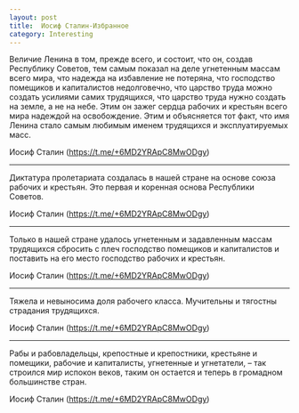 ```yaml
---
layout: post
title:  Иосиф Сталин-Избранное
category: Interesting
---
```


Величие Ленина в том, прежде всего, и состоит, что он, создав Республику Советов, тем самым показал на деле угнетенным массам всего мира, что надежда на избавление не потеряна, что господство помещиков и капиталистов недолговечно, что царство труда можно создать усилиями самих трудящихся, что царство труда нужно создать на земле, а не на небе. Этим он зажег сердца рабочих и крестьян всего мира надеждой на освобождение. Этим и объясняется тот факт, что имя Ленина стало самым любимым именем трудящихся и эксплуатируемых масс.

Иосиф Сталин (https://t.me/+6MD2YRApC8MwODgy)

---

Диктатура пролетариата создалась в нашей стране на основе союза рабочих и крестьян. Это первая и коренная основа Республики Советов.

Иосиф Сталин (https://t.me/+6MD2YRApC8MwODgy)

---

Только в нашей стране удалось угнетенным и задавленным массам трудящихся сбросить с плеч господство помещиков и капиталистов и поставить на его место господство рабочих и крестьян.

Иосиф Сталин (https://t.me/+6MD2YRApC8MwODgy)

---

Тяжела и невыносима доля рабочего класса. Мучительны и тягостны страдания трудящихся.

Иосиф Сталин (https://t.me/+6MD2YRApC8MwODgy)

---
Рабы и рабовладельцы, крепостные и крепостники, крестьяне и помещики, рабочие и капиталисты, угнетенные и угнетатели, – так строился мир испокон веков, таким он остается и теперь в громадном большинстве стран.

Иосиф Сталин (https://t.me/+6MD2YRApC8MwODgy)